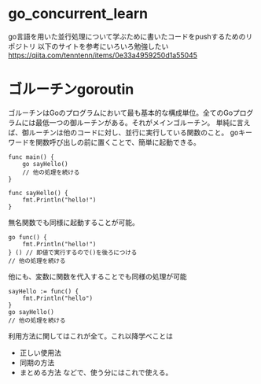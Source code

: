 # go_concurrent_learn
go言語を用いた並行処理について学ぶために書いたコードをpushするためのリポジトリ
以下のサイトを参考にいろいろ勉強したい
https://qiita.com/tenntenn/items/0e33a4959250d1a55045

# ゴルーチンgoroutin
ゴルーチンはGoのプログラムにおいて最も基本的な構成単位。全てのGoプログラムには最低一つの御ルーチンがある。それがメインゴルーチン。
単純に言えば、御ルーチンは他のコードに対し、並行に実行している関数のこと。
goキーワードを関数呼び出しの前に置くことで、簡単に起動できる。
```
func main() {
    go sayHello()
    // 他の処理を続ける
}

func sayHello() {
    fmt.Println("hello!")
}
```

無名関数でも同様に起動することが可能。
```
go func() {
    fmt.Println("hello!")
} () // 即値で実行するので()を後ろにつける
// 他の処理を続ける
```
他にも、変数に関数を代入することでも同様の処理が可能
```
sayHello := func() {
    fmt.Println("hello")
}
go sayHello()
// 他の処理を続ける
```
利用方法に関してはこれが全て。これ以降学べことは
- 正しい使用法
- 同期の方法
- まとめる方法
などで、使う分にはこれで使える。
